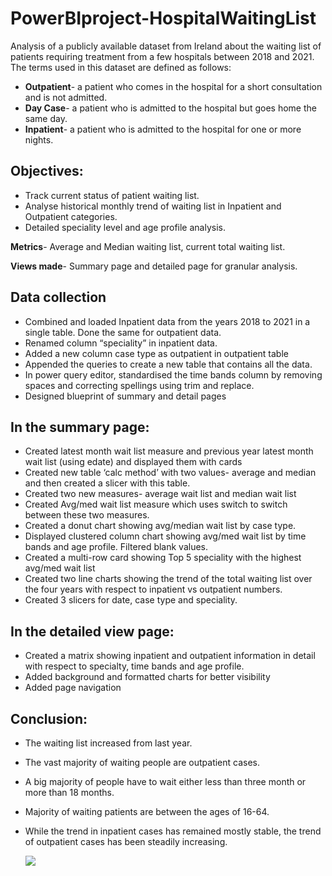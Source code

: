 # PowerBIproject-HospitalWaitingList
Analysis of a publicly available dataset from Ireland about the waiting list of patients requiring treatment from a few hospitals between 2018 and 2021.
The terms used in this dataset are defined as follows:

- **Outpatient**- a patient who comes in the hospital for a short consultation and is not admitted.
- **Day Case**- a patient who is admitted to the hospital but goes home the same day.
- **Inpatient**- a patient who is admitted to the hospital for one or more nights.

## Objectives:
-	Track current status of patient waiting list.
-	Analyse historical monthly trend of waiting list in Inpatient and Outpatient categories.
-	Detailed speciality level and age profile analysis.

**Metrics**- Average and Median waiting list, current total waiting list.

**Views made**- Summary page and detailed page for granular analysis.

## Data collection
- Combined and loaded Inpatient data from the years 2018 to 2021 in a single table. Done the same for outpatient data.
- Renamed column “speciality” in inpatient data.
- Added a new column case type as outpatient in outpatient table
- Appended the queries to create a new table that contains all the data.
- In power query editor, standardised the time bands column by removing spaces and correcting spellings using trim and replace.
- Designed blueprint of summary and detail pages

## In the summary page:
- Created latest month wait list measure and previous year latest month wait list (using edate) and displayed them with cards
- Created new table ‘calc method’ with two values- average and median and then created a slicer with this table.
- Created two new measures- average wait list and median wait list
- Created Avg/med wait list measure which uses switch to switch between these two measures.
- Created a donut chart showing avg/median wait list by case type.
- Displayed clustered column chart showing avg/med wait list by time bands and age profile. Filtered blank values.
- Created a multi-row card showing Top 5 speciality with the highest avg/med wait list
- Created two line charts showing the trend of the total waiting list over the four years with respect to inpatient vs outpatient numbers.
- Created 3 slicers for date, case type and speciality.

## In the detailed view page:
- Created a matrix showing inpatient and outpatient information in detail with respect to specialty, time bands and age profile.
- Added background and formatted charts for better visibility
- Added page navigation

## Conclusion: 
- The waiting list increased from last year.
- The vast majority of waiting people are outpatient cases.
- A big majority of people have to wait either less than three month or more than 18 months.
- Majority of waiting patients are between the ages of 16-64.
- While the trend in inpatient cases has remained mostly stable, the trend of outpatient cases has been steadily increasing.

  ![](https://github.com/shipv11/Shipra_Portfolio/blob/main/Images/Screenshot%202024-09-24%20140516)
